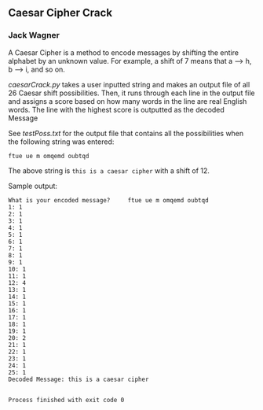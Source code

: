## Caesar Cipher Crack
### Jack Wagner

A Caesar Cipher is a method to encode messages by shifting the entire alphabet by an unknown value.  For example, a shift of 7 means that a --> h, b --> i, and so on.  

*caesarCrack.py* takes a user inputted string and makes an output file of all 26 Caesar shift possibilities.  Then, it runs through each line in the output file and assigns a score based on how many words in the line are real English words.  The line with the highest score is outputted as the decoded Message


See *testPoss.txt* for the output file that contains all the possibilities when the following string was entered:

`ftue ue m omqemd oubtqd`

The above string is `this is a caesar cipher` with a shift of 12.


Sample output:


````
What is your encoded message?     ftue ue m omqemd oubtqd
1: 1
2: 1
3: 1
4: 1
5: 1
6: 1
7: 1
8: 1
9: 1
10: 1
11: 1
12: 4
13: 1
14: 1
15: 1
16: 1
17: 1
18: 1
19: 1
20: 2
21: 1
22: 1
23: 1
24: 1
25: 1
Decoded Message: this is a caesar cipher 


Process finished with exit code 0
````
